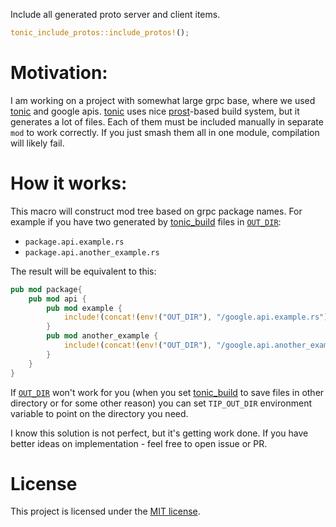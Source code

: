 Include all generated proto server and client items.

```rust
tonic_include_protos::include_protos!();
```

# Motivation:
I am working on a project with somewhat large grpc base, where we used [tonic] 
and google apis. [tonic] uses nice [prost]-based build system, but it generates
a lot of files. Each of them must be included manually in separate `mod` to work
correctly. If you just smash them all in one module, compilation will likely fail.

# How it works:
This macro will construct mod tree based on grpc package names.
For example if you have two generated by [tonic_build] files in [`OUT_DIR`]:
 - `package.api.example.rs` 
 - `package.api.another_example.rs`

The result will be equivalent to this:

```rust
pub mod package{
    pub mod api {
        pub mod example {
            include!(concat!(env!("OUT_DIR"), "/google.api.example.rs"));
        }
        pub mod another_example {
            include!(concat!(env!("OUT_DIR"), "/google.api.another_example.rs"));
        }
    }
}
```

If [`OUT_DIR`] won't work for you (when you set [tonic_build] to save files
in other directory or for some other reason) you can set `TIP_OUT_DIR` environment variable
to point on the directory you need.

I know this solution is not perfect, but it's getting work done. If you have better ideas on implementation - feel free to open issue or PR.

# License
This project is licensed under the [MIT license](https://opensource.org/licenses/MIT).

[`OUT_DIR`]: https://doc.rust-lang.org/cargo/reference/environment-variables.html#environment-variables-cargo-sets-for-build-scripts#[proc_macro]
[tonic_build]: https://docs.rs/tonic-build
[tonic]: https://docs.rs/tonic
[prost]: https://docs.rs/prost
